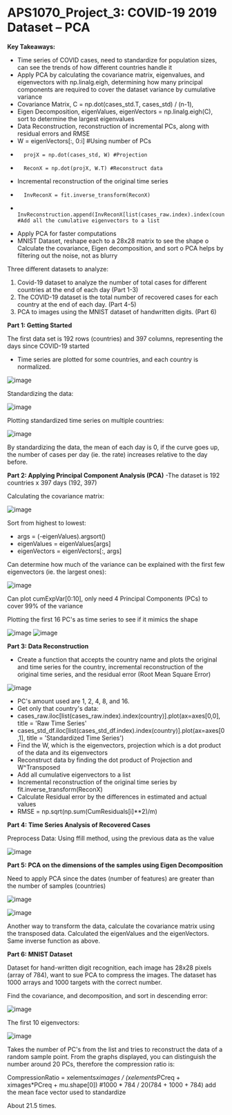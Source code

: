 # APS1070_Project_3: COVID-19 2019 Dataset – PCA

**Key Takeaways:**
-	Time series of COVID cases, need to standardize for population sizes, can see the trends of how different countries handle it
-	Apply PCA by calculating the covariance matrix, eigenvalues, and eigenvectors with np.linalg.eigh, determining how many principal components are required to cover the dataset variance by cumulative variance
-	Covariance Matrix, C = np.dot(cases_std.T, cases_std) / (n-1), 
-	Eigen Decomposition, eigenValues, eigenVectors = np.linalg.eigh(C), sort to determine the largest eigenvalues
-	Data Reconstruction, reconstruction of incremental PCs, along with residual errors and RMSE
-	W = eigenVectors[:, 0:i] #Using number of PCs
-	    projX = np.dot(cases_std, W) #Projection
-	    ReconX = np.dot(projX, W.T) #Reconstruct data
-	Incremental reconstruction of the original time series
-	    InvReconX = fit.inverse_transform(ReconX)
-	    InvReconstruction.append(InvReconX[list(cases_raw.index).index(country)]) #Add all the cumulative eigenvectors to a list
-	Apply PCA for faster computations
-	MNIST Dataset, reshape each to a 28x28 matrix to see the shape
o	Calculate the covariance, Eigen decomposition, and sort
o	PCA helps by filtering out the noise, not as blurry

Three different datasets to analyze:
1. Covid-19 dataset to analyze the number of total cases for different countries at the end of each day (Part 1-3)
2. The COVID-19 dataset is the total number of recovered cases for each country at the end of each day. (Part 4-5)
3. PCA to images using the MNIST dataset of handwritten digits. (Part 6)

**Part 1: Getting Started**

The first data set is 192 rows (countries) and 397 columns, representing the days since COVID-19 started
- Time series are plotted for some countries, and each country is normalized.
  
![image](https://github.com/Chengalex96/APS1070_Project_3/assets/81919159/03777cfd-e314-4ab1-94f2-4a4919fd34ac)

Standardizing the data: 

![image](https://github.com/Chengalex96/APS1070_Project_3/assets/81919159/01ff076d-4228-4189-a570-0b018f685917)

Plotting standardized time series on multiple countries:

![image](https://github.com/Chengalex96/APS1070_Project_3/assets/81919159/16b21c72-c45a-4b83-9a89-ca4a848a6de3)

By standardizing the data, the mean of each day is 0, if the curve goes up, the number of cases per day (ie. the rate) increases relative to the day before.

**Part 2: Applying Principal Component Analysis (PCA)**
-The dataset is 192 countries x 397 days (192, 397)

Calculating the covariance matrix:

![image](https://github.com/Chengalex96/APS1070_Project_3/assets/81919159/d3f24c44-a6dd-4f2e-9279-680dd4adaebf)

Sort from highest to lowest:
- args = (-eigenValues).argsort()
- eigenValues = eigenValues[args]
- eigenVectors = eigenVectors[:, args]

Can determine how much of the variance can be explained with the first few eigenvectors (ie. the largest ones):

![image](https://github.com/Chengalex96/APS1070_Project_3/assets/81919159/3825c457-2772-4c41-8dc9-b3107b61d652)

Can plot cumExpVar[0:10], only need 4 Principal Components (PCs) to cover 99% of the variance

Plotting the first 16 PC's as time series to see if it mimics the shape

![image](https://github.com/Chengalex96/APS1070_Project_3/assets/81919159/6e853b0c-04b9-4bf6-ab7b-7d2c24cd05b3)
![image](https://github.com/Chengalex96/APS1070_Project_3/assets/81919159/10bd4b36-57ae-4097-9ffd-52c454460a56)

**Part 3: Data Reconstruction**

- Create a function that accepts the country name and plots the original and time series for the country, incremental reconstruction of the original time series, and the residual error (Root Mean Square Error)
  
![image](https://github.com/Chengalex96/APS1070_Project_3/assets/81919159/cac0c68f-e019-4dc8-bdf9-e7180ec9b53d)

- PC's amount used are 1, 2, 4, 8, and 16.
- Get only that country's data:
-   cases_raw.iloc[list(cases_raw.index).index(country)].plot(ax=axes[0,0], title = 'Raw Time Series'
-   cases_std_df.iloc[list(cases_std_df.index).index(country)].plot(ax=axes[0,1], title = 'Standardized Time Series')
- Find the W, which is the eigenvectors, projection which is a dot product of the data and its eigenvectors
- Reconstruct data by finding the dot product of Projection and W^Transposed
- Add all cumulative eigenvectors to a list
- Incremental reconstruction of the original time series by fit.inverse_transform(ReconX)
- Calculate Residual error by the differences in estimated and actual values
- RMSE = np.sqrt(np.sum(CumResiduals[i]**2)/m)
  
**Part 4: Time Series Analysis of Recovered Cases**

Preprocess Data: Using ffill method, using the previous data as the value

![image](https://github.com/Chengalex96/APS1070_Project_3/assets/81919159/e8640da0-b8e1-4871-bdec-2f4a4d22f87b)

**Part 5: PCA on the dimensions of the samples using Eigen Decomposition**

Need to apply PCA since the dates (number of features) are greater than the number of samples (countries)

![image](https://github.com/Chengalex96/APS1070_Project_3/assets/81919159/6275c17f-38ef-4516-be60-60feabb73fda)

![image](https://github.com/Chengalex96/APS1070_Project_3/assets/81919159/53467724-beb3-4618-9881-c83753291278)

Another way to transform the data, calculate the covariance matrix using the transposed data. Calculated the eigenValues and the eigenVectors.
Same inverse function as above.

**Part 6: MNIST Dataset**

Dataset for hand-written digit recognition, each image has 28x28 pixels (array of 784), want to sue PCA to compress the images.
The dataset has 1000 arrays and 1000 targets with the correct number.

Find the covariance, and decomposition, and sort in descending error:

![image](https://github.com/Chengalex96/APS1070_Project_3/assets/81919159/3294211e-ee5c-4c46-9073-a40fb0e19b4a)

The first 10 eigenvectors:

![image](https://github.com/Chengalex96/APS1070_Project_3/assets/81919159/3738534f-dd51-4fc3-acbb-c56ae7961087)

Takes the number of PC's from the list and tries to reconstruct the data of a random sample point. From the graphs displayed, you can distinguish the number around 20 PCs, therefore the compression ratio is:

CompressionRatio = xelements*ximages / (xelements*PCreq + ximages*PCreq + mu.shape[0]) #1000 * 784 / 20(784 + 1000 + 784) add the mean face vector used to standardize

About 21.5 times.






